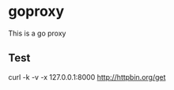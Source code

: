 goproxy
===================

This is a go proxy


Test
-----------
curl -k -v -x 127.0.0.1:8000 http://httpbin.org/get
